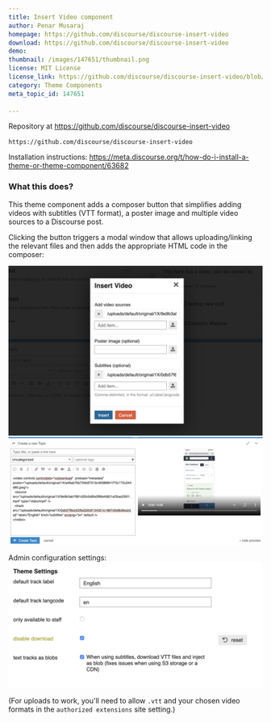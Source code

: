 ```yaml
---
title: Insert Video component
author: Penar Musaraj
homepage: https://github.com/discourse/discourse-insert-video
download: https://github.com/discourse/discourse-insert-video
demo: 
thumbnail: /images/147651/thumbnail.png
license: MIT License
license_link: https://github.com/discourse/discourse-insert-video/blob/master/LICENSE
category: Theme Components
meta_topic_id: 147651

---
```

Repository at https://github.com/discourse/discourse-insert-video

```text
https://github.com/discourse/discourse-insert-video
```

Installation instructions: https://meta.discourse.org/t/how-do-i-install-a-theme-or-theme-component/63682 

### What this does?

This theme component adds a composer button that simplifies adding videos with subtitles (VTT format), a poster image and multiple video sources to a Discourse post. 

Clicking the button triggers a modal window that allows uploading/linking the relevant files and then adds the appropriate HTML code in the composer:   

![image: 690x461, 75%](/images/147651/xhGJzVuBwB225BfpjFolKAhJzkm.png) 
![image: 690x291, 75%](/images/147651/w0hUQAIhU9zKsUsHzQmrOIPtYd0.png) 

Admin configuration settings: 
![image: 690x341, 75%](/images/147651/dTowcUUMEDkEmUIEzAcRN01opUX.png)  

(For uploads to work, you'll need to allow `.vtt` and your chosen video formats in the `authorized extensions` site setting.)